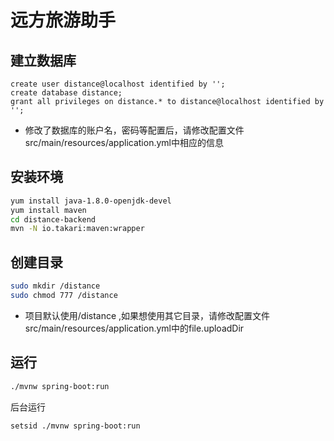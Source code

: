 # 远方旅游助手

## 建立数据库

``` mysql
create user distance@localhost identified by '';
create database distance;
grant all privileges on distance.* to distance@localhost identified by '';
```

* 修改了数据库的账户名，密码等配置后，请修改配置文件src/main/resources/application.yml中相应的信息

## 安装环境

``` bash
yum install java-1.8.0-openjdk-devel
yum install maven
cd distance-backend
mvn -N io.takari:maven:wrapper
```

## 创建目录


``` bash
sudo mkdir /distance
sudo chmod 777 /distance
```

* 项目默认使用/distance ,如果想使用其它目录，请修改配置文件src/main/resources/application.yml中的file.uploadDir


## 运行

``` bash
./mvnw spring-boot:run 
```

后台运行

``` bash
setsid ./mvnw spring-boot:run 
```